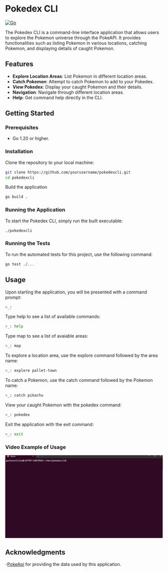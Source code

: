 # Pokedex CLI

[![Go](https://github.com/Gustavo-Villar/pokedexcli/actions/workflows/go.yml/badge.svg)](https://github.com/Gustavo-Villar/pokedexcli/actions/workflows/go.yml)

The Pokedex CLI is a command-line interface application that allows users to explore the Pokemon universe through the PokeAPI. It provides functionalities such as listing Pokemon in various locations, catching Pokemon, and displaying details of caught Pokemon.

## Features

- **Explore Location Areas**: List Pokemon in different location areas.
- **Catch Pokemon**: Attempt to catch Pokemon to add to your Pokedex.
- **View Pokedex**: Display your caught Pokemon and their details.
- **Navigation**: Navigate through different location areas.
- **Help**: Get command help directly in the CLI.

## Getting Started

### Prerequisites

- Go 1.20 or higher.

### Installation

Clone the repository to your local machine:

```bash
git clone https://github.com/yourusername/pokedexcli.git
cd pokedexcli
```

Build the application
```bash
go build .
```

### Running the Application
To start the Pokedex CLI, simply run the built executable:
```bash
./pokedexcli
```

### Running the Tests
To run the automated tests for this project, use the following command:
```bash
go test ./...
```

## Usage
Upon starting the application, you will be presented with a command prompt:
```bash
>_: 
```

Type help to see a list of available commands:
```bash
>_: help
```

Type map to see a list of avaiable areas:
```bash
>_: map
```
To explore a location area, use the explore command followed by the area name:
```bash
>_: explore pallet-town
```

To catch a Pokemon, use the catch command followed by the Pokemon name:
```bash
>_: catch pikachu
```

View your caught Pokemon with the pokedex command:
```bash
>_: pokedex
```

Exit the application with the exit command:
```bash
>_: exit
```
### Video Example of Usage
![Usage Example](pokedexcli.gif)


## Acknowledgments

-[PokeApi](https://pokeapi.co/) for providing the data used by this application.
